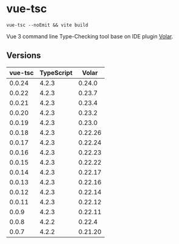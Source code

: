 # vue-tsc

`vue-tsc --noEmit && vite build`

Vue 3 command line Type-Checking tool base on IDE plugin [Volar](https://github.com/johnsoncodehk/volar).

## Versions

| vue-tsc | TypeScript | Volar   |
|---------|------------|---------|
| 0.0.24  | 4.2.3      | 0.24.0  |
| 0.0.22  | 4.2.3      | 0.23.7  |
| 0.0.21  | 4.2.3      | 0.23.4  |
| 0.0.20  | 4.2.3      | 0.23.2  |
| 0.0.19  | 4.2.3      | 0.23.0  |
| 0.0.18  | 4.2.3      | 0.22.26 |
| 0.0.17  | 4.2.3      | 0.22.24 |
| 0.0.16  | 4.2.3      | 0.22.23 |
| 0.0.15  | 4.2.3      | 0.22.22 |
| 0.0.14  | 4.2.3      | 0.22.17 |
| 0.0.13  | 4.2.3      | 0.22.16 |
| 0.0.12  | 4.2.3      | 0.22.14 |
| 0.0.11  | 4.2.3      | 0.22.12 |
| 0.0.9   | 4.2.3      | 0.22.11 |
| 0.0.8   | 4.2.2      | 0.22.4  |
| 0.0.7   | 4.2.2      | 0.21.20 |
